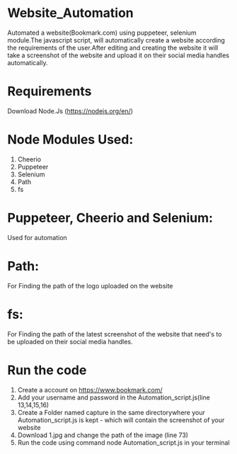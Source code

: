 # Website_Automation
Automated a website(Bookmark.com) using puppeteer, selenium module.The javascript script, will automatically create a website according the requirements of the user.After editing and creating the website it will take a screenshot of the website and upload it on their social media handles automatically.

# Requirements 
Download Node.Js (https://nodejs.org/en/)

# Node Modules Used:
1. Cheerio 
2. Puppeteer 
3. Selenium
4. Path
5. fs

# Puppeteer, Cheerio and Selenium:
Used for automation 

# Path:
For Finding the path of the logo uploaded on the website

# fs: 
For Finding the path of the latest screenshot of the website that need's to be uploaded on their social media handles. 

# Run the code

1. Create a account on https://www.bookmark.com/ 
2. Add your username and password in the Automation_script.js(line 13,14,15,16)
3. Create a Folder named capture in the same directorywhere your Automation_script.js is kept - which will contain the screenshot of your website
4. Download 1.jpg and change the path of the image (line 73)
5. Run the code using command node Automation_script.js in your terminal 
